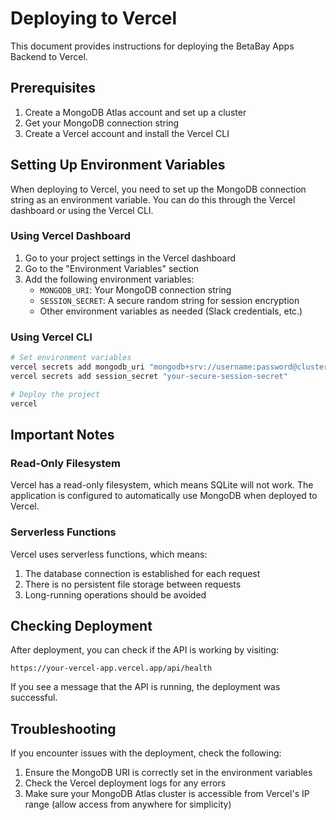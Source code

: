 # Deploying to Vercel

This document provides instructions for deploying the BetaBay Apps Backend to Vercel.

## Prerequisites

1. Create a MongoDB Atlas account and set up a cluster
2. Get your MongoDB connection string
3. Create a Vercel account and install the Vercel CLI

## Setting Up Environment Variables

When deploying to Vercel, you need to set up the MongoDB connection string as an environment variable. You can do this through the Vercel dashboard or using the Vercel CLI.

### Using Vercel Dashboard

1. Go to your project settings in the Vercel dashboard
2. Go to the "Environment Variables" section
3. Add the following environment variables:
   - `MONGODB_URI`: Your MongoDB connection string
   - `SESSION_SECRET`: A secure random string for session encryption
   - Other environment variables as needed (Slack credentials, etc.)

### Using Vercel CLI

```bash
# Set environment variables
vercel secrets add mongodb_uri "mongodb+srv://username:password@cluster.mongodb.net/betabay?retryWrites=true&w=majority"
vercel secrets add session_secret "your-secure-session-secret"

# Deploy the project
vercel
```

## Important Notes

### Read-Only Filesystem

Vercel has a read-only filesystem, which means SQLite will not work. The application is configured to automatically use MongoDB when deployed to Vercel.

### Serverless Functions

Vercel uses serverless functions, which means:

1. The database connection is established for each request
2. There is no persistent file storage between requests
3. Long-running operations should be avoided

## Checking Deployment

After deployment, you can check if the API is working by visiting:

```
https://your-vercel-app.vercel.app/api/health
```

If you see a message that the API is running, the deployment was successful.

## Troubleshooting

If you encounter issues with the deployment, check the following:

1. Ensure the MongoDB URI is correctly set in the environment variables
2. Check the Vercel deployment logs for any errors
3. Make sure your MongoDB Atlas cluster is accessible from Vercel's IP range (allow access from anywhere for simplicity)
